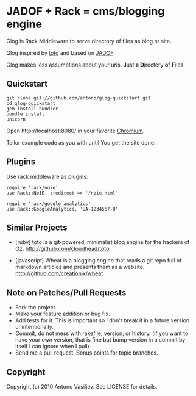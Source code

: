 JADOF + Rack = cms/blogging engine
==================================

Glog is Rack Middleware to serve directory of files as blog or site.

Glog inspired by [toto](http://github.com/cloudhead/toto) and based on
[JADOF](http://github.com/remi/jadof).

Glog makes less assumptions about your urls.
**J**ust **a** **D**irectory **o**f **F**iles.


## Quickstart

    git clone git://github.com/antono/glog-quickstart.git
    cd glog-quickstart
    gem install bundler
    bundle install
    unicorn

Open http://localhost:8080/ in your favorite [Chromium](http://www.chromium.org/).

Tailor example code as you with until You get the site done.


Plugins
-------

Use rack middleware as plugins:

    require 'rack/noie'
    use Rack::NoIE, :redirect => '/noie.html'

    require 'rack/google_analytics'
    use Rack::GoogleAnalytics, 'UA-1234567-0'

Similar Projects
----------------

- [ruby] toto is a git-powered, minimalist blog engine for the hackers of Oz.
  http://github.com/cloudhead/toto

- [javascript] Wheat is a blogging engine that reads a git repo full of
  markdown articles and presents them as a website.
  http://github.com/creationix/wheat

Note on Patches/Pull Requests
-----------------------------

- Fork the project.
- Make your feature addition or bug fix.
- Add tests for it. This is important so I don't break it in a
  future version unintentionally.
- Commit, do not mess with rakefile, version, or history.
  (if you want to have your own version, that is fine but bump version in a commit by itself I can ignore when I pull)
- Send me a pull request. Bonus points for topic branches.

Copyright
---------

Copyright (c) 2010 Antono Vasiljev. See LICENSE for details.
